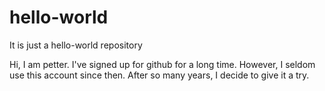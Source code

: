 # hello-world
It is just a hello-world repository

Hi, I am petter. I've signed up for github for a long time. However, I seldom use this account since then. 
After so many years, I decide to give it a try. 
